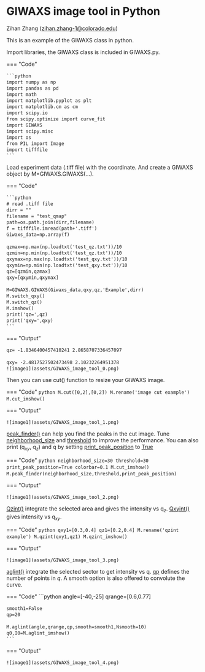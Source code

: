 # GIWAXS image tool in Python

Zihan Zhang (zihan.zhang-1@colorado.edu)

This is an example of the GIWAXS class in python.

Import libraries, the GIWAXS class is included in GIWAXS.py.

=== "Code"

    ```python
    import numpy as np
	import pandas as pd
	import math
	import matplotlib.pyplot as plt
	import matplotlib.cm as cm
	import scipy.io
	from scipy.optimize import curve_fit
	import GIWAXS
	import scipy.misc
	import os
	from PIL import Image
	import tifffile
    ```

Load experiment data (.tiff file) with the coordinate. And create a GIWAXS object by M=GIWAXS.GIWAXS(...).

=== "Code"

    ```python
    # read .tiff file
	dirr = ""
	filename = "test_qmap"
	path=os.path.join(dirr,filename)
	f = tifffile.imread(path+'.tiff')
	Giwaxs_data=np.array(f)

	qzmax=np.max(np.loadtxt('test_qz.txt'))/10
	qzmin=np.min(np.loadtxt('test_qz.txt'))/10
	qxymax=np.max(np.loadtxt('test_qxy.txt'))/10
	qxymin=np.min(np.loadtxt('test_qxy.txt'))/10
	qz=[qzmin,qzmax]
	qxy=[qxymin,qxymax]

	M=GIWAXS.GIWAXS(Giwaxs_data,qxy,qz,'Example',dirr)
	M.switch_qxy()
	M.switch_qz()
	M.imshow()
	print('qz=',qz)
	print('qxy=',qxy)
    ```

=== "Output"

    qz= -1.8346400457410241 2.8658707336457097

	qxy= -2.4817527502473498 2.10232264951378
	![image1](assets/GIWAXS_image_tool_0.png)

Then you can use cut() function to resize your GIWAXS image.

=== "Code"
	```python
	M.cut([0,2],[0,2])
	M.rename('image cut example')
	M.cut_imshow()
	```

=== "Output"

	![image1](assets/GIWAXS_image_tool_1.png)

[peak_finder()]() can help you find the peaks in the cut image. Tune [neighborhood_size]() and [threshold]() to improve the performance. You can also print (q$_{xy}$, q$_z$) and q by setting [print_peak_position]() to [True]()

=== "Code"
	```python
	neighborhood_size=30
	threshold=30
	print_peak_position=True
	colorbar=0.1
	M.cut_imshow()
	M.peak_finder(neighborhood_size,threshold,print_peak_position)
	```

=== "Output"

	![image1](assets/GIWAXS_image_tool_2.png)


[Qzint()]() integrate the selected area and gives the intensity vs q$_z$. [Qxyint()]() gives intensity vs q$_{xy}$.

=== "Code"
	```python
	qxy1=[0.3,0.4]
	qz1=[0.2,0.4]
	M.rename('qzint example')
	M.qzint(qxy1,qz1)
	M.qzint_imshow()
	```

=== "Output"

	![image1](assets/GIWAXS_image_tool_3.png)

[aglint()]() integrate the selected sector to get intensity vs q. [qp]() defines the number of points in $q$. A smooth option is also offered to convolute the curve. 

=== "Code"
	```python
	angle=[-40,-25]
	qrange=[0.6,0.77]

	smooth1=False
	qp=20

	M.aglint(angle,qrange,qp,smooth=smooth1,Nsmooth=10)
	q0,I0=M.aglint_imshow()
	```

=== "Output"

	![image1](assets/GIWAXS_image_tool_4.png)